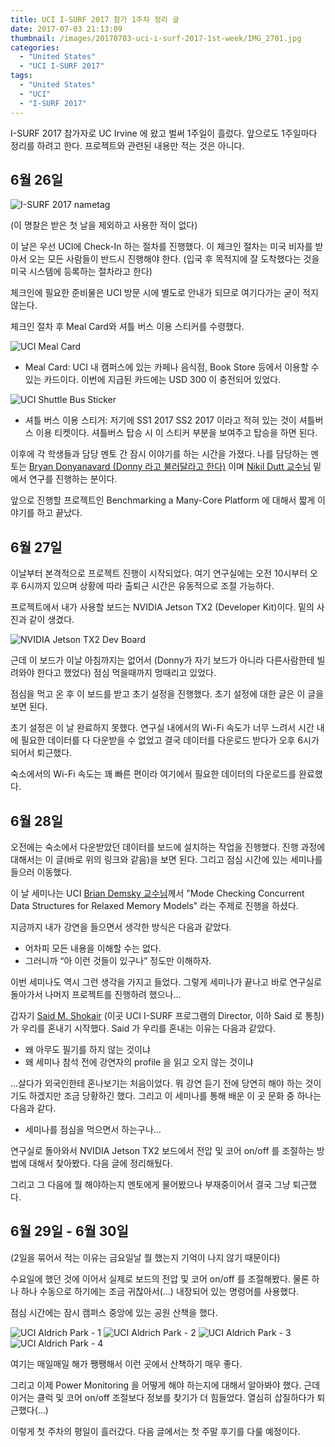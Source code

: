```yaml
---
title: UCI I-SURF 2017 참가 1주차 정리 글
date: 2017-07-03 21:13:09
thumbnail: /images/20170703-uci-i-surf-2017-1st-week/IMG_2701.jpg
categories:
  - "United States"
  - "UCI I-SURF 2017"
tags:
  - "United States"
  - "UCI"
  - "I-SURF 2017"
---
```


I-SURF 2017 참가자로 UC Irvine 에 왔고 벌써 1주일이 흘렀다. 앞으로도 1주일마다 정리를 하려고 한다. 프로젝트와 관련된 내용만 적는 것은 아니다.

<!-- more -->

## 6월 26일

![I-SURF 2017 nametag](/images/20170703-uci-i-surf-2017-1st-week/1.jpg)

(이 명찰은 받은 첫 날을 제외하고 사용한 적이 없다)

이 날은 우선 UCI에 Check-In 하는 절차를 진행했다. 이 체크인 절차는 미국 비자를 받아서 오는 모든 사람들이 반드시 진행해야 한다. (입국 후 목적지에 잘 도착했다는 것을 미국 시스템에 등록하는 절차라고 한다)

체크인에 필요한 준비물은 UCI 방문 시에 별도로 안내가 되므로 여기다가는 굳이 적지 않는다.

체크인 절차 후 Meal Card와 셔틀 버스 이용 스티커를 수령했다.

![UCI Meal Card](/images/20170703-uci-i-surf-2017-1st-week/2-2.jpg)

- Meal Card: UCI 내 캠퍼스에 있는 카페나 음식점, Book Store 등에서 이용할 수 있는 카드이다. 이번에 지급된 카드에는 USD 300 이 충전되어 있었다.

![UCI Shuttle Bus Sticker](/images/20170703-uci-i-surf-2017-1st-week/3-2.jpg)

- 셔틀 버스 이용 스티거: 저기에 SS1 2017 SS2 2017 이라고 적혀 있는 것이 셔틀버스 이용 티켓이다. 셔틀버스 탑승 시 이 스티커 부분을 보여주고 탑승을 하면 된다.

이후에 각 학생들과 담당 멘토 간 잠시 이야기를 하는 시간을 가졌다.
나를 담당하는 멘토는 [Bryan Donyanavard (Donny 라고 불러달라고 한다)](https://duttgroup.ics.uci.edu/doku.php/group) 이며 [Nikil Dutt 교수님](http://www.ics.uci.edu/~dutt) 밑에서 연구를 진행하는 분이다.

앞으로 진행할 프로젝트인 Benchmarking a Many-Core Platform 에 대해서 짧게 이야기를 하고 끝났다.

## 6월 27일

이날부터 본격적으로 프로젝트 진행이 시작되었다. 여기 연구실에는 오전 10시부터 오후 6시까지 있으며 상황에 따라 출퇴근 시간은 유동적으로 조절 가능하다.

프로젝트에서 내가 사용할 보드는 NVIDIA Jetson TX2 (Developer Kit)이다. 밑의 사진과 같이 생겼다.

![NVIDIA Jetson TX2 Dev Board](/images/20170703-uci-i-surf-2017-1st-week/4-2.jpg)

근데 이 보드가 이날 아침까지는 없어서 (Donny가 자기 보드가 아니라 다른사람한테 빌려와야 한다고 했었다) 점심 먹을때까지 멍때리고 있었다.

점심을 먹고 온 후 이 보드를 받고 초기 설정을 진행했다. 초기 설정에 대한 글은 이 글을 보면 된다.

초기 설정은 이 날 완료하지 못했다. 연구실 내에서의 Wi-Fi 속도가 너무 느려서 시간 내에 필요한 데이터를 다 다운받을 수 없었고 결국 데이터를 다운로드 받다가 오후 6시가 되어서 퇴근했다.

숙소에서의 Wi-Fi 속도는 꽤 빠른 편이라 여기에서 필요한 데이터의 다운로드를 완료했다.

## 6월 28일

오전에는 숙소에서 다운받았던 데이터를 보드에 설치하는 작업을 진행했다. 진행 과정에 대해서는 이 글(바로 위의 링크와 같음)을 보면 된다. 그리고 점심 시간에 있는 세미나를 들으러 이동했다.

이 날 세미나는 UCI [Brian Demsky 교수님](http://plrg.eecs.uci.edu/)께서 "Mode Checking Concurrent Data Structures for Relaxed Memory Models" 라는 주제로 진행을 하셨다.

지금까지 내가 강연을 들으면서 생각한 방식은 다음과 같았다.

- 어차피 모든 내용을 이해할 수는 없다.
- 그러니까 “아 이런 것들이 있구나” 정도만 이해하자.

이번 세미나도 역시 그런 생각을 가지고 들었다. 그렇게 세미나가 끝나고 바로 연구실로 돌아가서 나머지 프로젝트를 진행하려 했으나…

갑자기 [Said M. Shokair](http://www.urop.uci.edu/otherprojects.html) (이곳 UCI I-SURF 프로그램의 Director, 이하 Said 로 통칭) 가 우리를 혼내기 시작했다. Said 가 우리를 혼내는 이유는 다음과 같았다.

- 왜 아무도 필기를 하지 않는 것이냐
- 왜 세미나 참석 전에 강연자의 profile 을 읽고 오지 않는 것이냐

...살다가 외국인한테 혼나보기는 처음이었다. 뭐 강연 듣기 전에 당연히 해야 하는 것이기도 하겠지만 조금 당황하긴 했다. 그리고 이 세미나를 통해 배운 이 곳 문화 중 하나는 다음과 같다.

- 세미나를 점심을 먹으면서 하는구나…

연구실로 돌아와서 NVIDIA Jetson TX2 보드에서 전압 및 코어 on/off 를 조절하는 방법에 대해서 찾아봤다. 다음 글에 정리해뒀다.

그리고 그 다음에 뭘 해야하는지 멘토에게 물어봤으나 부재중이어서 결국 그냥 퇴근했다.

## 6월 29일 - 6월 30일

(2일을 묶어서 적는 이유는 금요일날 뭘 했는지 기억이 나지 않기 때문이다)

수요일에 했던 것에 이어서 실제로 보드의 전압 및 코어 on/off 를 조절해봤다. 물론 하나 하나 수동으로 하기에는 조금 귀찮아서(…) 내장되어 있는 명령어를 사용했다.

점심 시간에는 잠시 캠퍼스 중앙에 있는 공원 산책을 했다.

<div class="justified-gallery">

![UCI Aldrich Park - 1](/images/20170703-uci-i-surf-2017-1st-week/6-2.jpg)
![UCI Aldrich Park - 2](/images/20170703-uci-i-surf-2017-1st-week/7-1-1.jpg)
![UCI Aldrich Park - 3](/images/20170703-uci-i-surf-2017-1st-week/8-2.jpg)
![UCI Aldrich Park - 4](/images/20170703-uci-i-surf-2017-1st-week/5-2.jpg)

</div>

여기는 매일매일 해가 쨍쨍해서 이런 곳에서 산책하기 매우 좋다.

그리고 이제 Power Monitoring 을 어떻게 해야 하는지에 대해서 알아봐야 했다. 근데 이거는 클럭 및 코어 on/off 조절보다 정보를 찾기가 더 힘들었다. 열심히 삽질하다가 퇴근했다(…)

이렇게 첫 주차의 평일이 흘러갔다. 다음 글에서는 첫 주말 후기를 다룰 예정이다.
